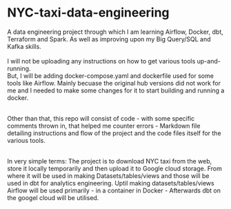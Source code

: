 # NYC-taxi-data-engineering
A data engineering project through which I am learning Airflow, Docker, dbt, Terraform and Spark. As well as improving upon my Big Query/SQL and Kafka skills.
<br>
<br>
I will not be uploading any instructions on how to get various tools up-and-running. 
<br>
But, I will be adding docker-compose.yaml and dockerfile used for some tools like Airflow. Mainly becuase the original hub versions did not work for me and I needed to make some changes for it to start building and running a docker.
<br>
<br>

Other than that, this repo will consist of code - with some specific comments thrown in, that helped me counter errors - Markdown file detailing instructions and flow of the project and the code files itself for the various tools. 
<br>

<br>
In very simple terms:
The project is to download NYC taxi from the web, store it locally temporarily and then upload it to Google cloud storage. From where it will be used in making Datasets/tables/views and those will be used in dbt for analytics engineering. 
Uptil making datasets/tables/views Airflow will be used primarily - in a container in Docker - Afterwards dbt on the googel cloud will be utilised.
